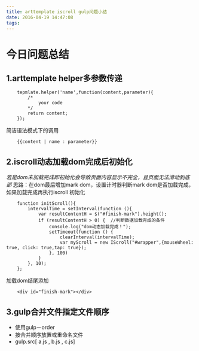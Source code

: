 ```yaml
---
title: arttemplate iscroll gulp问题小结
date: 2016-04-19 14:47:08
tags:
---
```

# 今日问题总结
## 1.arttemplate helper多参数传递
```
	tepmlate.helper('name',function(content,parameter){
        /*
            your code
        */
        return content;
    });
```
简洁语法模式下的调用
```
	{{content | name : parameter}}
```

## 2.iscroll动态加载dom完成后初始化
*若是dom未加载完成即初始化会导致页面内容显示不完全，且页面无法滑动到底部*
思路：在dom最后增加mark dom，设置计时器判断mark dom是否加载完成，如果加载完成再执行iscroll 初始化
```
	function initScroll(){
        intervalTime = setInterval(function (){
            var resultContentH = $("#finish-mark").height();
            if (resultContentH > 0) {  //判断数据加载完成的条件
                console.log("dom动态加载完成！");
                setTimeout(function () {
                    clearInterval(intervalTime);
                    var myScroll = new IScroll("#wrapper",{mouseWheel: true, click: true,tap: true});
                }, 100)
            }
        }, 10);
    };
```
加载dom结尾添加
```
	<div id="finish-mark"></div>
```

## 3.gulp合并文件指定文件顺序
* 使用gulp－order
* 按合并顺序放置或重命名文件
* gulp.src[ a.js , b.js , c.js]